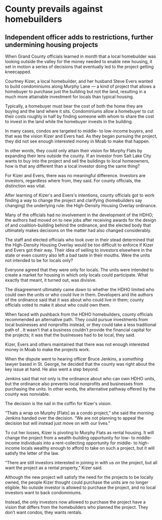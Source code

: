 # County prevails against homebuilders

## Independent officer adds to restrictions, further undermining housing projects

When Grand County officials learned in *month* that a local homebuilder was looking outside the valley for the money needed to enable new housing, it set in motion a series of decisions that eventually led to the project getting kneecapped.

Courtney Kizer, a local homebuilder, and her husband Steve Evers wanted to build condominiums along Murphy Lane — a kind of project that allows a homebuyer to purchase just the building but not the land, resulting in a much more attainable investment for locals than typical housing.

Typically, a homebuyer must bear the cost of both the home they are buying and the land where it sits. Condominiums allow a homebuyer to cut their costs roughly in half by finding someone with whom to share the cost to invest in the land while the homebuyer invests in the building.

In many cases, condos are targeted to middle- to low-income buyers, and that was the vision Kizer and Evers had. As they began pursuing the project, they did not see enough interested money in Moab to make that happen.

In other words, they could only attain their vision for Murphy Flats by expanding their lens outside the county. If an investor from Salt Lake City wants to buy into the project and sell the buildings to local homeowners, how is that any different than a local investor doing the same thing?

For Kizer and Evers, there was no meaningful difference. Investors are investors, regardless where from, they said. For county officials, the distinction was vital.

After learning of Kizer's and Evers's intentions, county officials got to work finding a way to change the project and clarifying (homebuilders say changing) the underlying rule: the High-Density Housing Overlay ordinance.

Many of the officials had no involvement in the development of the HDHO; the authors had moved on to new jobs after receiving awards for the design of and coalition-building behind the ordinance, and the elected body that ultimately makes decisions on the matter had also changed considerably.

The staff and elected officials who took over in their stead determined that the High-Density Housing Overlay would be too difficult to enforce if Kizer and Evers got their way. Their idea of selling to investors elsewhere in the state or even country also left a bad taste in their mouths. Were the units not intended to be for locals only?

Everyone agreed that they were only for locals. The units were intended to create a market for housing in which only locals could participate. What exactly that meant, it turned out, was divisive.

The disagreement ultimately came down to whether the HDHO limited who could own the units or who could live in them. Developers and the authors of the ordinance said that it was about who could live in them; county officials voted to make it about who could own them.

When faced with pushback from the HDHO homebuilders, county officials recommended an alternative path. They could pursue investments from local businesses and nonprofits instead, or they could take a less traditional path of . It wasn’t that a business couldn’t provide the financial capital for the projects; it was that the businesses had to be local, they said.

Kizer, Evers and others maintained that there was not enough interested money in Moab to make the projects work.

When the dispute went to hearing officer Bruce Jenkins, a *something* lawyer based in St. George, he decided that the county was right about the key issue at hand. He also went a step beyond.

Jenkins said that not only is the ordinance about who can own HDHO units, but the ordinance also prevents local nonprofits and businesses from purchasing the units. In other words, the alternative pathway offered by the county was nonviable.

The decision is the nail in the coffin for Kizer's vision.

“Thats a wrap on Murphy \[Flats\] as a condo project,” she said the morning Jenkins handed over the decision. “We are not planning to appeal the decision but will instead just move on with our lives.”

To cut her losses, Kizer is pivoting to Murphy Flats as rental housing. It will change the project from a wealth-building opportunity for low- to middle-income individuals into a rent-collecting opportunity for middle- to high-income locals wealthy enough to afford to take on such a project, but it will satisfy the letter of the law.

“There are still investors interested in joining in with us on the project, but all want the project as a rental property,” Kizer said.

Although the new project will satisfy the need for the projects to be locally owned, the people Kizer thought could purchase the units are no longer eligible. No outside investor is allowed to purchase the project, and no local investors want to back condominiums.

Instead, the only investors now allowed to purchase the project have a vision that differs from the homebuilders who planned the project. They don’t want condos; they wants rentals.
